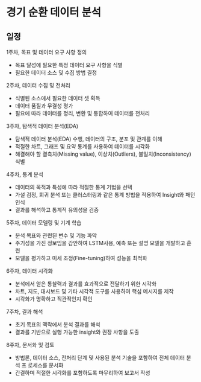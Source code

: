 # 경기 순환 데이터 분석
## 일정
1주차, 목표 및 데이터 요구 사항 정의
- 목표 달성에 필요한 특정 데이터 요구 사항을 식별
- 필요한 데이터 소스 및 수집 방법 결정

2주차, 데이터 수집 및 전처리
- 식별된 소스에서 필요한 데이터 셋 획득
- 데이터 품질과 무결성 평가
- 필요에 따라 데이터를 정리, 변환 및 통합하여 데이터를 전처리

3주차, 탐색적 데이터 분석(EDA)
- 탐색적 데이터 분석(EDA) 수행, 데이터의 구조, 분포 및 관계를 이해
- 적절한 차트, 그래프 및 요약 통계를 사용하여 데이터를 시각화
- 해결해야 할 결측치(Missing value), 이상치(Outliers), 불일치(Inconsistency) 식별

4주차, 통계 분석
- 데이터의 목적과 특성에 따라 적절한 통계 기법을 선택
- 가설 검정, 회귀 분석 또는 클러스터링과 같은 통계 방법을 적용하여 Insight와 패턴 인식
- 결과를 해석하고 통계적 유의성을 검증

5주차, 데이터 모델링 및 기계 학습
- 분석 목표와 관련된 변수 및 기능 파악
- 주기성을 가진 정보임을 감안하여 LSTM사용, 예측 또는 설명 모델을 개발하고 훈련
- 모델을 평가하고 미세 조정(Fine-tuning)하여 성능을 최적화

6주차, 데이터 시각화
- 분석에서 얻은 통찰력과 결과를 효과적으로 전달하기 위한 시각화
- 차트, 지도, 대시보드 및 기타 시각적 도구를 사용하여 핵심 메시지를 제작
- 시각화가 명확하고 직관적인지 확인

7주차, 결과 해석
- 초기 목표의 맥락에서 분석 결과를 해석
- 결과를 기반으로 실행 가능한 insight와 권장 사항을 도출

8주차, 문서화 및 검토
- 방법론, 데이터 소스, 전처리 단계 및 사용된 분석 기술을 포함하여 전체 데이터 분석 프
로세스를 문서화
- 간결하며 적절한 시각화를 포함하도록 마무리하여 보고서 작성
